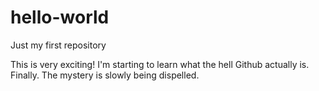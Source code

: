 # hello-world
Just my first repository

This is very exciting! I'm starting to learn what the hell Github actually is. Finally. The mystery is slowly being dispelled.
